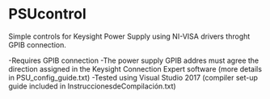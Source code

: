 # PSUcontrol
Simple controls for Keysight Power Supply using NI-VISA drivers throght GPIB connection.

  -Requires GPIB connection
	-The power supply GPIB addres must agree the direction assigned
	 in the Keysight Connection Expert software (more details in PSU_config_guide.txt)
	-Tested using Visual Studio 2017 (compiler set-up guide included in InstruccionesdeCompilación.txt)
